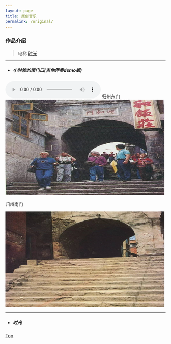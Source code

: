 ```yaml
---
layout: page
title: 原创音乐
permalink: /original/  
---
```

### 作品介绍<span id="home"></span>
>电梯 [时光](#sg)
---
* ##### 小时候的南门口(吉他伴奏demo版) 
<audio src="/assets/audio/nanmen.mp3" controls="controls">
</audio>  
归州东门

<img src="/assets/images/original/dongmen.jpg" alt="归州东门" width="500" height="300" align="bottom" />

归州南门

<img src="/assets/images/original/nanmen.jpg" alt="归州南门" width="500" height="300" align="bottom" />

---
* ##### 时光 <span id="sg"></span>



[Top](#home)
